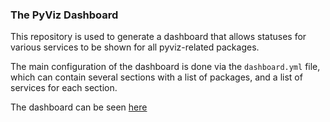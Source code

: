 ### The PyViz Dashboard

This repository is used to generate a dashboard that allows statuses for various
services to be shown for all pyviz-related packages.

The main configuration of the dashboard is done via the ``dashboard.yml`` file,
which can contain several sections with a list of packages, and a list of services for each
section.

The dashboard can be seen [here](http://status.pyviz.org)
